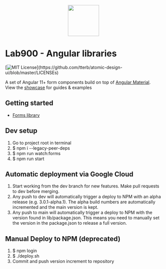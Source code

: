 <p align="center">
<a href="https://lab900.com" target="_blank">
    <img src="https://lab900.github.io/angular-library-forms/assets/images/logo-duo-dark.svg" width="100">
</a>
<h1>Lab900 - Angular libraries</h1>

[![MIT License](https://img.shields.io/apm/l/atomic-design-ui.svg?)](https://github.com/tterb/atomic-design-ui/blob/master/LICENSEs)

</p>

A set of Angular 11+ form components build on top of [Angular Material](https://material.angular.io/). \
View the [showcase](https://lab900.github.io/angular-library-forms) for guides & examples

## Getting started

- [Forms library](https://lab900.github.io/angular-library-forms/getting-started)

## Dev setup

1. Go to project root in terminal
2. $ npm i --legacy-peer-deps
3. $ npm run watch:forms
4. $ npm run start

## Automatic deployment via Google Cloud

1. Start working from the dev branch for new features. Make pull requests to dev before merging.
2. Any push to dev will automatically trigger a deploy to NPM with an alpha release (e.g. 3.0.1-alpha.1). The alpha build numbers are automatically incremented and the main version is kept.
3. Any push to main will automatically trigger a deploy to NPM with the version found in lib/package.json. This means you need to manually set the version in the package.json to release a full version.

## Manual Deploy to NPM (deprecated)

1. $ npm login
2. $ ./deploy.sh
3. Commit and push version increment to repository
